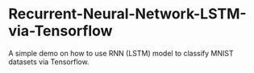 # Recurrent-Neural-Network-LSTM-via-Tensorflow
A simple demo on how to use RNN (LSTM) model to classify MNIST datasets via Tensorflow.
